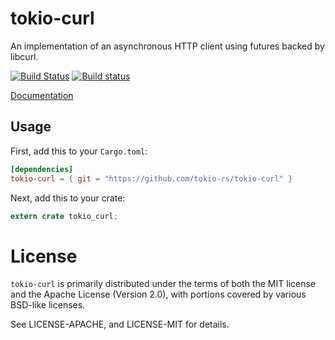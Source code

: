 # tokio-curl

An implementation of an asynchronous HTTP client using futures backed by
libcurl.

[![Build Status](https://travis-ci.org/tokio-rs/tokio-curl.svg?branch=master)](https://travis-ci.org/tokio-rs/tokio-curl)
[![Build status](https://ci.appveyor.com/api/projects/status/1uqcw7g5e5ah3or2?svg=true)](https://ci.appveyor.com/project/alexcrichton/tokio-curl)

[Documentation](https://tokio-rs.github.io/tokio-curl)

## Usage

First, add this to your `Cargo.toml`:

```toml
[dependencies]
tokio-curl = { git = "https://github.com/tokio-rs/tokio-curl" }
```

Next, add this to your crate:

```rust
extern crate tokio_curl;
```

# License

`tokio-curl` is primarily distributed under the terms of both the MIT
license and the Apache License (Version 2.0), with portions covered by various
BSD-like licenses.

See LICENSE-APACHE, and LICENSE-MIT for details.
